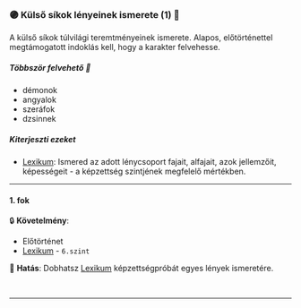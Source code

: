 ### 🟣 Külső síkok lényeinek ismerete (1) 🔁

A külső síkok túlvilági teremtményeinek ismerete. Alapos, előtörténettel megtámogatott indoklás kell, hogy a karakter felvehesse.

##### Többször felvehető 🔁

- démonok
- angyalok
- szeráfok
- dzsinnek

##### Kiterjeszti ezeket

- [Lexikum](../kepzettsegek.szekunder/lexikum.md): Ismered az adott lénycsoport fajait, alfajait, azok jellemzőit, képességeit - a képzettség szintjének megfelelő mértékben.

---
#### 1. fok

🔒 **Követelmény**:
- Előtörténet
- [Lexikum](../kepzettsegek.szekunder/lexikum.md) - `6.szint`

🌟 **Hatás**: Dobhatsz [Lexikum](../kepzettsegek.szekunder/lexikum.md) képzettségpróbát egyes lények ismeretére.

<br />

---
